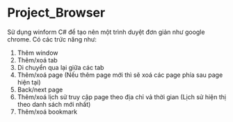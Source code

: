 # Project_Browser
Sử dụng winform C# để tạo nên một trình duyệt đơn giản như google chrome.
Có các trức năng như:
1. Thêm window
2. Thêm/xoá tab
3. Di chuyển qua lại giữa các tab
4. Thêm/xoá page (Nếu thêm page mới thì sẽ xoá các page phía sau page hiện tại)
5. Back/next page
6. Thêm/xoá lịch sử truy cập page theo địa chỉ vả thời gian (Lịch sử hiện thị theo danh sách mới nhất)
7. Thêm/xoá bookmark
